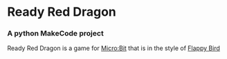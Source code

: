 # Ready Red Dragon
### A python MakeCode project
Ready Red Dragon is a game for [Micro:Bit](https://microbit.org/) that is in the style of [Flappy Bird](https://flappybird.io/)